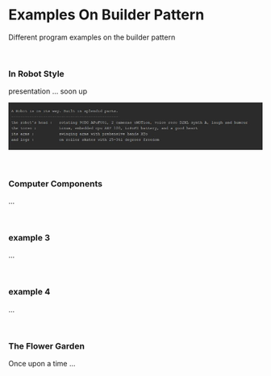 # Examples On Builder Pattern

Different program examples on the builder pattern

<br>

### In Robot Style

presentation ... soon up

![the index image](/images/arobotonway.jpg) 

<br>

### Computer Components

...

<br>

### example 3

...

<br>

### example 4

...

<br>

### The Flower Garden

Once upon a time ...
